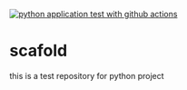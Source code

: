 [![python application test with github actions](https://github.com/UsamaFarman/scafold/actions/workflows/main.yml/badge.svg)](https://github.com/UsamaFarman/scafold/actions/workflows/main.yml)

# scafold
this is a test repository for python project
